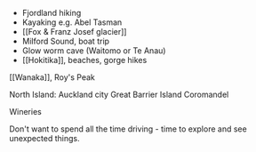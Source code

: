 - Fjordland hiking
- Kayaking e.g. Abel Tasman
- [[Fox & Franz Josef glacier]]
- Milford Sound, boat trip
- Glow worm cave (Waitomo or Te Anau)
- [[Hokitika]], beaches, gorge hikes


[[Wanaka]], Roy's Peak

North Island:
Auckland city
Great Barrier Island
Coromandel

Wineries

 Don't want to spend all the time driving - time to explore and see unexpected things.
